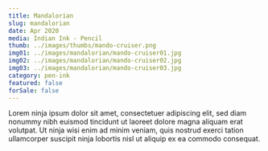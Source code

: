 ```yaml
---
title: Mandalorian
slug: mandalorian
date: Apr 2020
media: Indian Ink - Pencil
thumb: ../images/thumbs/mando-cruiser.png
img01: ../images/mandalorian/mando-cruiser01.jpg
img02: ../images/mandalorian/mando-cruiser02.jpg
img03: ../images/mandalorian/mando-cruiser03.jpg
category: pen-ink
featured: false
forSale: false
---
```


Lorem ninja ipsum dolor sit amet, consectetuer adipiscing elit, sed diam nonummy nibh euismod tincidunt ut laoreet dolore magna aliquam erat volutpat. Ut ninja wisi enim ad minim veniam, quis nostrud exerci tation ullamcorper suscipit ninja lobortis nisl ut aliquip ex ea commodo consequat.